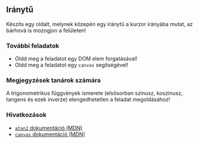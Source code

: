 ## Iránytű

Készíts egy oldalt, melynek közepén egy iránytű a kurzor irányába mutat, az bárhová is mozogjon a felületen!

### További feladatok

- Oldd meg a feladatot egy DOM elem forgatásával!
- Oldd meg a feladatot egy `canvas` segítségével!

### Megjegyzések tanárok számára

A trigonometrikus függvények ismerete (elsősorban szinusz, koszinusz, tangens és ezek inverze) elengedhetetlen a feladat megoldásához!

### Hivatkozások

- [`atan2` dokumentáció (MDN)][1]
- [`canvas` dokumentáció (MDN)][2]

[1]: https://developer.mozilla.org/en-US/docs/Web/JavaScript/Reference/Global_Objects/Math/atan2
[2]: https://developer.mozilla.org/en-US/docs/Web/API/Canvas_API
